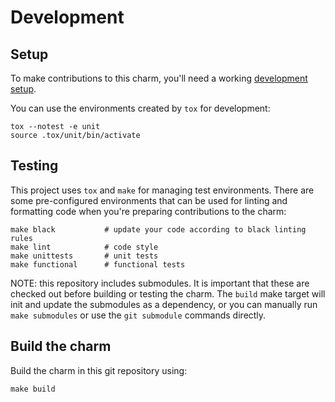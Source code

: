 # Development

## Setup

To make contributions to this charm, you'll need a working [development setup](https://juju.is/docs/sdk/dev-setup).

You can use the environments created by `tox` for development:

```shell
tox --notest -e unit
source .tox/unit/bin/activate
```

## Testing

This project uses `tox` and `make` for managing test environments. There are some pre-configured environments
that can be used for linting and formatting code when you're preparing contributions to the charm:

```shell
make black           # update your code according to black linting rules
make lint            # code style
make unittests       # unit tests
make functional      # functional tests
```

NOTE: this repository includes submodules.
It is important that these are checked out before building or testing the charm.
The `build` make target will init and update the submodules as a dependency,
or you can manually run `make submodules` or use the `git submodule` commands directly.

## Build the charm

Build the charm in this git repository using:

```shell
make build
```

